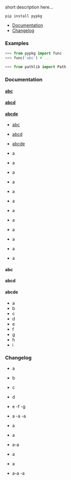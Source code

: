 short description here...

`pip install pypkg`

- [Documentation](#Documentation)
- [Changelog](#Changelog)

### Examples
```python
>>> from pypkg import func
>>> func('abc') # ...

>>> from pathlib import Path
```

### Documentation

#### [abc](#abc)
#### [abcd](#abcd)
#### [abcde](#abcde)

- [abc](#abc)
- [abcd](#abcd)
- [abcde](#abcde)

- a
- a
- a
- a
- a
- a
- a
- a
- a
 - a
- a
- a

#### abc
#### abcd
#### abcde

- a
- b
- c
- d
- e
- f
- g
- h
- i

### Changelog
- a
- b
- c
- d

- e
 -f
-g
- a
-a
-a
- a
- a
- a-a
- a
- a
- a-a
-a
